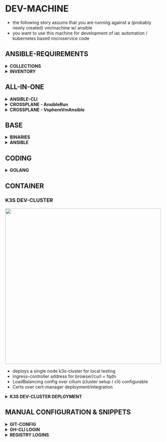 # DEV-MACHINE

* the following story assums that you are running against a (probably newly created) vm/machine w/ ansible
* you want to use this machine for development of iac automation / kubernetes based microservice code

## ANSIBLE-REQUIREMENTS

<details><summary><b>COLLECTIONS</b></summary>

```bash
cat <<EOF > requirements.yaml
---
collections:
  - name: community.crypto
    version: 2.25.0
  - name: community.general
    version: 10.3.1
  - name: ansible.posix
    version: 2.0.0
  - name: kubernetes.core
    version: 5.0.0
  - name: community.docker
    version: 4.3.0
  - name: community.vmware
    version: 5.2.0
  - name: awx.awx
    version: 24.6.1
  - name: community.hashi_vault
    version: 6.2.0
  - name: ansible.netcommon
    version: 7.1.0
  - name: https://github.com/stuttgart-things/ansible/releases/download/sthings-container-25.4.716.tar.gz/sthings-container-25.4.716.tar.gz
  - name: https://github.com/stuttgart-things/ansible/releases/download/sthings-baseos-25.4.1257/sthings-baseos-25.4.1257.tar.gz
EOF

ansible-galaxy collection install -r requirements.yaml -f
```

</details>


<details><summary><b>INVENTORY</b></summary>


</details>

## ALL-IN-ONE

<details><summary><b>ANSIBLE-CLI</b></summary>


</details>



<details><summary><b>CROSSPLANE - AnsibleRun</b></summary>

```yaml
Usecase:
  - kubernetes based ansible execution

Requirements:
  - kubernetes cluster
  - crossplane
  - kubernetes provider
  - tekon-pipelines
```

```bash
kubectl apply -f - <<EOF
---
apiVersion: resources.stuttgart-things.com/v1alpha1
kind: AnsibleRun
metadata:
  name: dev-machine-setup
  namespace: crossplane-system
spec:
  pipelineRunName: dev-machine-setup5
  createInventory: "false"
  varsFile: bmFtZToga29sbGUK # pragma: allowlist secret
  inventoryFile: MTAuMzEuMTAzLjQxCg== # pragma: allowlist secret
  playbooks:
    - "sthings.baseos.prepare_env"
    - "sthings.baseos.golang"
    - "sthings.baseos.binaries"
    - "sthings.container.docker"
    - "sthings.container.tools"
  ansibleVarsFile:
    - golang_version+-1.23.6
  gitRepoUrl: https://github.com/stuttgart-things/ansible.git
  gitRevision: main
  providerRef:
    name: in-cluster
  vaultSecretName: vault # pragma: allowlist secret
  pipelineNamespace: tekton-pipelines
  workingImage: ghcr.io/stuttgart-things/sthings-ansible:11.0.0
  roles:
    - "https://github.com/stuttgart-things/install-requirements.git,2024.05.11"
    - "https://github.com/stuttgart-things/install-configure-docker,2024.12.30"
  collections:
    - community.crypto:2.22.3
    - community.general:10.1.0
    - ansible.posix:2.0.0
    - kubernetes.core:5.0.0
    - community.docker:4.1.0
    - community.vmware:5.2.0
    - awx.awx:24.6.1
    - community.hashi_vault:6.2.0
    - ansible.netcommon:7.1.0
    - https://github.com/stuttgart-things/ansible/releases/download/sthings-baseos-25.3.1202.tar.gz/sthings-baseos-25.3.1202.tar.gz
    - https://github.com/stuttgart-things/ansible/releases/download/sthings-container-25.6.1311.tar.gz/sthings-container-25.6.1311.tar.gz
EOF
```

</details>

<details><summary><b>CROSSPLANE - VsphereVmAnsible</b></summary>

```yaml
Usecase:
  - kubernetes based ansible execution

Requirements:
  - kubernetes cluster
  - crossplane
  - kubernetes provider
  - tekon-pipelines
```

```bash
kubectl apply -f - <<EOF
---
apiVersion: resources.stuttgart-things.com/v1alpha1
kind: VsphereVmAnsible
metadata:
  name: dev2
  namespace: crossplane-system
spec:
  compositionRef:
    name: vsphere-vm-ansible
  providerRef:
    name: default
  vm:
    count: "1"
    name: dev2
    cpu: "8"
    ram: "8192"
    disk: "128"
    firmware: bios
    folderPath: stuttgart-things/testing
    datacenter: /LabUL
    datastore: /LabUL/datastore/UL-ESX-SAS-01
    resourcePool: /LabUL/host/Cluster-V6.5/Resources
    network: /LabUL/network/LAB-10.31.103
    template: sthings-u24
    bootstrap: '["echo STUTTGART-THINGS"]'
    annotation: VSPHERE-VM BUILD w/ CROSSPLANE FOR STUTTGART-THINGS
    unverifiedSsl: "true"
  tfvars:
    secretName: vsphere-tfvars  # pragma: allowlist secret
    secretNamespace: crossplane-system  # pragma: allowlist secret
    secretKey: terraform.tfvars  # pragma: allowlist secret
  connectionSecret:
    name: dev2
    namespace: crossplane-system
  ansible:
    pipelineRunName: dev2-provisioning
    provisioningName: dev2-provisioning
    playbooks:
      - "sthings.baseos.prepare_env"
      - "sthings.baseos.setup"
      - "sthings.baseos.golang"
      - "sthings.baseos.binaries"
      - "sthings.baseos.ansible"
      - "sthings.baseos.pre_commit"
      - "sthings.baseos.semantic_release"
      - "sthings.container.docker"
      - "sthings.container.tools"
      - "sthings.container.nerdctl"
    ansibleVarsFile:
      - "manage_filesystem+-true"
      - "update_packages+-true"
      - "install_requirements+-true"
      - "install_motd+-true"
      - "username+-sthings"
      - "lvm_home_sizing+-'15%'"
      - "lvm_root_sizing+-'35%'"
      - "lvm_root_sizing+-'35%'"
      - "lvm_var_sizing+-'50%'"
      - "event_author+-crossplane"
      - "event_tags+-ansible,baseos,crossplane,tekton"
      - "send_to_msteams+-true"
      - "reboot_all+-false"
    gitRepoUrl: https://github.com/stuttgart-things/ansible.git
    gitRevision: main
    providerRef:
      name: in-cluster
    vaultSecretName: vault  # pragma: allowlist secret
    pipelineNamespace: tekton-pipelines
    workingImage: ghcr.io/stuttgart-things/sthings-ansible:11.0.0
    roles:
      - "https://github.com/stuttgart-things/install-requirements.git,2024.05.11"
    collections:
      - community.crypto:2.22.3
      - community.general:10.1.0
      - ansible.posix:2.0.0
      - kubernetes.core:5.0.0
      - community.docker:4.1.0
      - community.vmware:5.2.0
      - awx.awx:24.6.1
      - community.hashi_vault:6.2.0
      - ansible.netcommon:7.1.0
      - https://github.com/stuttgart-things/ansible/releases/download/sthings-container-25.4.871.tar.gz/sthings-container-25.4.871.tar.gz
      - https://github.com/stuttgart-things/ansible/releases/download/sthings-rke-25.3.610/sthings-rke-25.3.610.tar.gz
      - https://github.com/stuttgart-things/ansible/releases/download/sthings-awx-25.4.1409.tar.gz/sthings-awx-25.4.1409.tar.gz
      - https://github.com/stuttgart-things/ansible/releases/download/sthings-baseos-25.5.437.tar.gz/sthings-baseos-25.5.437.tar.gz
EOF
```

</details>


## BASE

<details><summary><b>BINARIES</b></summary>


</details>

<details><summary><b>ANSIBLE</b></summary>


</details>

## CODING

<details><summary><b>GOLANG</b></summary>


</details>

## CONTAINER

### K3S DEV-CLUSTER

<img src="https://github.com/user-attachments/assets/71d5fd21-f41f-434b-83ce-feb63fd3127e" width="500">

* deploys a single node k3s-cluster for local testing
* ingress-controller address for browser/curl = fqdn
* LoadBalancing config over cilium (cluster setup / cli) configurable
* Certs over cert-manager deployment/integration

<details><summary><b>K3S DEV-CLUSTER DEPLOYMENT</b></summary>

### INVENTORY

```bash
cat <<EOF > k3s.yaml
# Change fqdn/ip to your machine's ip, no special inventory format needed
#10.31.104.110
EOF
```

### CLUSTER-SETUP

```bash
ansible-playbook sthings.container.k3s.yaml -i k3s.yaml -vv
```

### DEPLOY INGRESS-NGINX

```bash
ansible-playbook sthings.container.deploy_to_k8s \
-e profile=ingress-nginx-k3s -i k3s.yaml \
-e state=present \
-e path_to_kubeconfig=/etc/rancher/k3s/k3s.yaml \ # remote path
-e target_host=all \
-vv 
```

### TEST INGRESS-NGINX DEPLOYMENT

```bash
curl https://<fqdn>

# open browser
https://<fqdn>
```

### DEPLOY CERT-MANAGER

```bash
ansible-playbook sthings.container.deploy_to_k8s \
-e profile=cert-manager -i k3s.yaml \
-e state=present \
-e path_to_kubeconfig=/etc/rancher/k3s/k3s.yaml \ # remote path
-e target_host=all \
-vv 
```

### CERT-MANAGER EXAMPLE ISSUER

```bash
kubectl apply -f - <<EOF
apiVersion: cert-manager.io/v1
kind: ClusterIssuer
metadata:
  name: selfsigned
spec:
  ca:
    secretName: root-ca
EOF
```

### CERT-MANAGER EXAMPLE CERT

```bash
kubectl apply -f - <<EOF
apiVersion: cert-manager.io/v1
kind: Certificate
metadata:
  name: example-tls
  namespace: default
spec:
  secretName: example-tls-secret
  issuerRef:
    name: selfsigned
    kind: ClusterIssuer
  commonName: <fqdn>
  dnsNames:
    - <fqdn>
  duration: 2160h # 90 days
  renewBefore: 360h # 15 days before expiration
  privateKey:
    algorithm: RSA
    size: 2048
EOF
```

</details>


## MANUAL CONFIGURATION & SNIPPETS

<details><summary><b>GIT-CONFIG</b></summary>

```bash
cat <<EOF > ~/.gitconfig
[url "https://<GITHUB_USER>:<GITHUB_TOKEN>@github.com/stuttgart-things/"]
        insteadOf = https://github.com/stuttgart-things/
EOF
```

</details>

<details><summary><b>GH-CLI LOGIN</b></summary>

```bash
gh auth login --web
```

</details>

<details><summary><b>REGISTRY LOGINS</b></summary>


</details>
